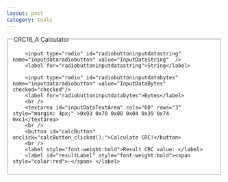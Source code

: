 ```yaml
---
layout: post
category: tools
---
```

<script type="text/javascript">
        /*
         * Implementation to calculate the CRC value for a given string / string of bytes.
         * Sunshine, May 2k15
         * www.sunshine2k.de || www.bastian-molkenthin.de
         */
        "use strict";

        var CRC16_A = new CrcModel(16, "CRC16_A", 0x1021, 0xC6C6, 0x0000, true, true);

        /*
         * Struct to contain one instance of a CRC algorithm model */
        function CrcModel(width, name, polynomial, initial, finalXor, inputReflected, resultReflected) {
            this.width = width;
            this.name = name;
            this.polynomial = polynomial;
            this.initial = initial;
            this.finalXor = finalXor;
            this.inputReflected = inputReflected;
            this.resultReflected = resultReflected;
        }

        /* Known CRC algorihtms */
        var CrcDatabase = [
            new CrcModel(8, "CRC8", 0x07, 0x00, 0x00, false, false),
            new CrcModel(8, "CRC8_SAE_J1850", 0x1D, 0xFF, 0xFF, false, false),
            new CrcModel(8, "CRC8_SAE_J1850_ZERO", 0x1D, 0x00, 0x00, false, false),
            new CrcModel(8, "CRC8_8H2F", 0x2F, 0xFF, 0xFF, false, false),
            new CrcModel(8, "CRC8_CDMA2000", 0x9B, 0xFF, 0x00, false, false),
            new CrcModel(8, "CRC8_DARC", 0x39, 0x00, 0x00, true, true),
            new CrcModel(8, "CRC8_DVB_S2", 0xD5, 0x00, 0x00, false, false),
            new CrcModel(8, "CRC8_EBU", 0x1D, 0xFF, 0x00, true, true),
            new CrcModel(8, "CRC8_ICODE", 0x1D, 0xFD, 0x00, false, false),
            new CrcModel(8, "CRC8_ITU", 0x07, 0x00, 0x55, false, false),
            new CrcModel(8, "CRC8_MAXIM", 0x31, 0x00, 0x00, true, true),
            new CrcModel(8, "CRC8_ROHC", 0x07, 0xFF, 0x00, true, true),
            new CrcModel(8, "CRC8_WCDMA", 0x9B, 0x00, 0x00, true, true),

            new CrcModel(16, "CRC16_CCIT_ZERO", 0x1021, 0x0000, 0x0000, false, false),
            new CrcModel(16, "CRC16_ARC", 0x8005, 0x0000, 0x0000, true, true),
            new CrcModel(16, "CRC16_AUG_CCITT", 0x1021, 0x1D0F, 0x0000, false, false),
            new CrcModel(16, "CRC16_BUYPASS", 0x8005, 0x0000, 0x0000, false, false),
            new CrcModel(16, "CRC16_CCITT_FALSE", 0x1021, 0xFFFF, 0x0000, false, false),
            new CrcModel(16, "CRC16_CDMA2000", 0xC867, 0xFFFF, 0x0000, false, false),
            new CrcModel(16, "CRC16_DDS_110", 0x8005, 0x800D, 0x0000, false, false),
            new CrcModel(16, "CRC16_DECT_R", 0x0589, 0x0000, 0x0001, false, false),
            new CrcModel(16, "CRC16_DECT_X", 0x0589, 0x0000, 0x0000, false, false),
            new CrcModel(16, "CRC16_DNP", 0x3D65, 0x0000, 0xFFFF, true, true),
            new CrcModel(16, "CRC16_EN_13757", 0x3D65, 0x0000, 0xFFFF, false, false),
            new CrcModel(16, "CRC16_GENIBUS", 0x1021, 0xFFFF, 0xFFFF, false, false),
            new CrcModel(16, "CRC16_MAXIM", 0x8005, 0x0000, 0xFFFF, true, true),
            new CrcModel(16, "CRC16_MCRF4XX", 0x1021, 0xFFFF, 0x0000, true, true),
            new CrcModel(16, "CRC16_RIELLO", 0x1021, 0xB2AA, 0x0000, true, true),
            new CrcModel(16, "CRC16_T10_DIF", 0x8BB7, 0x0000, 0x0000, false, false),
            new CrcModel(16, "CRC16_TELEDISK", 0xA097, 0x0000, 0x0000, false, false),
            new CrcModel(16, "CRC16_TMS37157", 0x1021, 0x89EC, 0x0000, true, true),
            new CrcModel(16, "CRC16_USB", 0x8005, 0xFFFF, 0xFFFF, true, true),
            new CrcModel(16, "CRC16_A", 0x1021, 0xC6C6, 0x0000, true, true),
            new CrcModel(16, "CRC16_KERMIT", 0x1021, 0x0000, 0x0000, true, true),
            new CrcModel(16, "CRC16_MODBUS", 0x8005, 0xFFFF, 0x0000, true, true),
            new CrcModel(16, "CRC16_X_25", 0x1021, 0xFFFF, 0xFFFF, true, true),
            new CrcModel(16, "CRC16_XMODEM", 0x1021, 0x0000, 0x0000, false, false),

            new CrcModel(32, "CRC32", 0x04C11DB7, 0xFFFFFFFF, 0xFFFFFFFF, true, true),
            new CrcModel(32, "CRC32_BZIP2", 0x04C11DB7, 0xFFFFFFFF, 0xFFFFFFFF, false, false),
            new CrcModel(32, "CRC32_C", 0x1EDC6F41, 0xFFFFFFFF, 0xFFFFFFFF, true, true),
            new CrcModel(32, "CRC32_D", 0xA833982B, 0xFFFFFFFF, 0xFFFFFFFF, true, true),
            new CrcModel(32, "CRC32_MPEG2", 0x04C11DB7, 0xFFFFFFFF, 0x00000000, false, false),
            new CrcModel(32, "CRC32_POSIX", 0x04C11DB7, 0x00000000, 0xFFFFFFFF, false, false),
            new CrcModel(32, "CRC32_Q", 0x814141AB, 0x00000000, 0x00000000, false, false),
            new CrcModel(32, "CRC32_JAMCRC", 0x04C11DB7, 0xFFFFFFFF, 0x00000000, true, true),
            new CrcModel(32, "CRC32_XFER", 0x000000AF, 0x00000000, 0x00000000, false, false)
        ];


        /* two constructors supported:
            - new Crc(width, polynomial, initialVal, finalXorVal, inputReflected, resultReflected)
            - new Crc(width, crcModel)
        */
        var Crc = function (width, polynomial, initialVal, finalXorVal, inputReflected, resultReflected) {
            /* private variables */
            // crc model variables
            var width;
            var polynomial;
            var initialVal;
            var finalXorVal;
            var inputReflected;
            var resultReflected;

            var crcTable;       // lookup table
            var castMask;
            var msbMask;

            /* 'constructor' */
            if (arguments.length == 2 && typeof arguments[1] === "object") {
                width = arguments[0];
                polynomial = arguments[1].polynomial;
                initialVal = arguments[1].initial;
                finalXorVal = arguments[1].finalXor;
                inputReflected = arguments[1].inputReflected;
                resultReflected = arguments[1].resultReflected;
            }
            else if (arguments.length == 6) {
                width = arguments[0];
                polynomial = arguments[1];
                initialVal = arguments[2];
                finalXorVal = arguments[3];
                inputReflected = arguments[4];
                resultReflected = arguments[5];
            }
            else {
                new Error("Invalid arguments");
            }

            switch (width)
            {
                case 8: castMask = 0xFF; break;
                case 16: castMask = 0xFFFF; break;
                case 32: castMask = 0xFFFFFFFF; break;
                default: throw "Invalid CRC width"; break;
            }
            msbMask = 0x01 << (width - 1)
            /* 'constructor' END */

            this.calcCrcTable = function ()
            {
                crcTable = new Array(256);

                for (var divident = 0; divident < 256; divident++)
                {
                    var currByte = (divident << (width - 8)) & castMask;
                    for (var bit = 0; bit < 8; bit++)
                    {
                        if ((currByte & msbMask) != 0)
                        {
                            currByte <<= 1;
                            currByte ^= polynomial;
                        }
                        else
                        {
                            currByte <<= 1;
                        }
                    }
                    crcTable[divident] = (currByte & castMask);
                }
            }

            if (!this.crcTable)
            {
                this.calcCrcTable();
            }

            this.compute = function (bytes)
            {
                var crc = initialVal;
                for (var i = 0; i < bytes.length; i++)
                {

                    var curByte = bytes[i] & 0xFF;

                    if (inputReflected)
                    {
                        curByte = new CrcUtil().Reflect8(curByte);
                    }

                    /* update the MSB of crc value with next input byte */
                    crc = (crc ^ (curByte << (width - 8))) & castMask;
                    /* this MSB byte value is the index into the lookup table */
                    var pos = (crc >> (width - 8)) & 0xFF;
                    /* shift out this index */
                    crc = (crc << 8) & castMask;
                    /* XOR-in remainder from lookup table using the calculated index */
                    crc = (crc ^ crcTable[pos]) & castMask;
                }

                if (resultReflected)
                {
                    crc = new CrcUtil().ReflectGeneric(crc, width);
                }
                return ((crc ^ finalXorVal) & castMask);
            }

            this.getLookupTable = function ()
            {
                return crcTable;
            }
        };

        /*
         * String utility functions
         */
        var StringUtil = function () {
            if (StringUtil.prototype._singletonInstance)
            {
                return StringUtil.prototype._singletonInstance;
            }
            StringUtil.prototype._singletonInstance = this;

            /*
             * Converts a string into an array of bytes.
             * This is not really correct as an character (unicode!) does not always fit into a byte, so the
             * character value might be cut!
             */
            this.getCharacterByteArrayFromString = function (str)
            {
                var i, charVal;
                var bytes = [];
                for (i = 0; i < str.length; i++)
                {
                    charVal = str.charCodeAt(i);
                    if (charVal < 256)
                    {
                        bytes[i] = str.charCodeAt(i);
                    }
                }
                return bytes;
            };

            /*
             * Get the given number as hexadecimal string
             */
            this.getNumberAsHexStr = function (num)
            {
                var tempStr = num.toString(16).toUpperCase();
                return ("0x" + tempStr);
            }

            this.getNumberAsHexStr = function (num, widthInBits)
            {
                var tempStr = num.toString(16).toUpperCase();
                while (tempStr.length < (widthInBits >> 2))
                {
                    tempStr = '0' + tempStr;
                }
                return ("0x" + tempStr);
            }

            /*
             * Get the given 32bit number as hexadecimal string
             */
            this.getNumberAsHexStr32 = function (num)
            {
                var valueHigh = num >>> 16;
                var valueLow = num & 0x0000FFFF;
                return ("0x" + valueHigh.toString(16).toUpperCase() + valueLow.toString(16).toUpperCase());
            }

            this.getNumberAsHexStr32FixedWidth = function (num)
            {
                var valueHigh = num >>> 16;
                valueHigh = valueHigh.toString(16).toUpperCase()
                while (valueHigh.length < 4)
                {
                    valueHigh = '0' + valueHigh;
                }

                var valueLow = num & 0x0000FFFF;
                valueLow = valueLow.toString(16).toUpperCase()
                while (valueLow.length < 4)
                {
                    valueLow = '0' + valueLow;
                }

                return ("0x" + valueHigh + valueLow);
            }

            var lastErrToken;
            /*
             * Get value of token where a call to getCharacterByteArrayFromByteString might have failed. */
            this.getLastErrorToken = function ()
            {
                return lastErrToken;
            }

            /*
             * Converts a string of byte values into an array of bytes.
             * Returns undefined if an errors occurs. The erroneous token can be retrieved by getLastErrorToken().
             */
            this.getCharacterByteArrayFromByteString = function (str)
            {
                var bytes = [];
                var splitStr = str.split(" ");
                for (var i = 0; i < splitStr.length; i++)
                {
                    var byteStr = splitStr[i];
                    if (byteStr.substr(0, 2) === "0x")
                    {
                        byteStr = byteStr.substr(2, byteStr.length - 2);
                    }

                    if (byteStr === " " || byteStr === "")
                        continue;

                    var b = parseInt(byteStr, 16);
                    if (b === NaN || b === undefined)
                    {
                        lastErrToken = byteStr;
                        return undefined;
                    }
                    else
                    {
                        if (b < 256)
                        {
                            bytes[i] = b;
                        }
                        else
                        {
                            lastErrToken = byteStr;
                            return undefined;
                        }

                    }
                }
                return bytes;
            }

        };

        /*
         * CRC utility functions to reflect numbers.
         */
        var CrcUtil = function ()
        {
            /* singleton */
            if (CrcUtil.prototype._singletonInstance)
            {
                return CrcUtil.prototype._singletonInstance;
            }
            CrcUtil.prototype._singletonInstance = this;

            this.Reflect8 = function(val)
            {
                var resByte = 0;

                for (var i = 0; i < 8; i++)
                {
                    if ((val & (1 << i)) != 0)
                    {
                        resByte |= ( (1 << (7 - i)) & 0xFF);
                    }
                }

                return resByte;
            }

            this.Reflect16 = function (val)
            {
                var resByte = 0;

                for (var i = 0; i < 16; i++)
                {
                    if ((val & (1 << i)) != 0)
                    {
                        resByte |= ((1 << (15 - i)) & 0xFFFF);
                    }
                }

                return resByte;
            }

            this.Reflect32 = function (val)
            {
                var resByte = 0;

                for (var i = 0; i < 32; i++)
                {
                    if ((val & (1 << i)) != 0)
                    {
                        resByte |= ((1 << (31 - i)) & 0xFFFFFFFF);
                    }
                }

                return resByte;
            }

            this.ReflectGeneric = function (val, width)
            {
                var resByte = 0;

                for (var i = 0; i < width; i++)
                {
                    if ((val & (1 << i)) != 0)
                    {
                        resByte |= (1 << ((width-1) - i));
                    }
                }

                return resByte;
            }
        };

        /*
         * Get CRC model instance with given CRC width and given index (starting at 0, only counting entries with matching width
         */
        function getDataBaseEntryFromEntry(width, indexToFind)
        {
            var curIndex = 0;
            for (var i = 0; i < CrcDatabase.length; i++)
            {
                if (width != CrcDatabase[i].width) continue;
                if (curIndex == indexToFind)
                {
                    return CrcDatabase[i];
                }
                else
                {
                    curIndex++;
                }
            }
            throw "Invalid selected index into CRC database";
        }

        /*********************************************
         * GUI interaction
         *********************************************/
        /*
         * Retrieve selected CRC width
         */
        function getSelectedCrcWidth()
        {
            var selCrcWidth;
            if (document.getElementById('radiobuttoncrc8').checked)
            {
                selCrcWidth = 8;
            }
            else if (document.getElementById('radiobuttoncrc16').checked)
            {
                selCrcWidth = 16;
            }
            else if (document.getElementById('radiobuttoncrc32').checked)
            {
                selCrcWidth = 32;
            }
            else
            {
                throw "Invalid selected CRC width state";
            }
            return selCrcWidth;
        }

        /*
         * Convert the input data to byte array
         */
        function getInputData(inputText)
        {
            var stringUtil = new StringUtil();
            if (document.getElementById('radiobuttoninputdatastring').checked)
            {
                return stringUtil.getCharacterByteArrayFromString(inputText);
            }
            else if (document.getElementById('radiobuttoninputdatabytes').checked)
            {
                if (inputText.indexOf(' ') == -1 && inputText.length > 4)
                {
                    /* Hex workshop support which copes bytes without spaces */
                    var newText = "";
                    if (inputText.length % 2 != 0)
                    {
                        inputText = '0' + inputText;
                    }
                    for (var index = 0; index < inputText.length; index += 2)
                    {
                        newText += inputText.substr(index, 2);
                        newText += ' ';
                    }
                    newText = newText.substr(0, newText.length - 1);
                    document.getElementById("inputDataTextArea").innerHTML = newText;
                    return stringUtil.getCharacterByteArrayFromByteString(newText);
                }
                else
                {
                    return stringUtil.getCharacterByteArrayFromByteString(inputText);
                }
            }
            else
            {
                /* invalid state */
                return undefined;
            }
        }

        /*
         * Called when the calculate button is clicked
         */
        function calcButton_clicked()
        {
            /* at first get input data */
            var inputDataElem = document.getElementById("inputDataTextArea");
            var inputText = inputDataElem.value;
            var stringUtil = new StringUtil();
            var bytes = getInputData(inputText); //stringUtil.getCharacterByteArrayFromString(inputText);
            if (bytes == undefined)
            {
                printError("Invalid input data! Erroneous token: " + stringUtil.getLastErrorToken());
                return;
            }

            calcAndDisplayCrc(CRC16_A.width, CRC16_A, bytes);
        }

        /*
         * Calculate and display CRC value.
         */
        function calcAndDisplayCrc(selCrcWidth, crcParams, bytes)
        {
            var crc = new Crc(selCrcWidth, crcParams);
            var crcValue = crc.compute(bytes);
            printResultCrc(selCrcWidth, crcValue);
            // printLookupTable(selCrcWidth, crc);
        }

        /* Print crc value:
           - selCrcWidth: width of crc value in bits
           - crcValue: actual CRC value
        */
        function printResultCrc(selCrcWidth, crcValue)
        {
            if (selCrcWidth == 32)
            {
                /* special handling for printing 32bit required, otherwise interpreted as signed and actual string value is a negative number */
                document.getElementById('resultLabel').innerHTML =
                    '<span style="color:green">' + new StringUtil().getNumberAsHexStr32(crcValue) + '</span> ';
            }
            else
            {
             var str = new StringUtil().getNumberAsHexStr(crcValue);
             var spl = str.match(/../g);
                document.getElementById('resultLabel').innerHTML =
                    '<span style="color:green">' + spl[0] + spl[2] + spl[1] + '</span> ';
            }
        }

        /* Print lookup table */
        function printLookupTable(selCrcWidth, crc)
        {
            var lookupTable = crc.getLookupTable();
            var tableStr = "";
            var stringUtil = new StringUtil();
            if (selCrcWidth == 32)
            {
                for (var i = 0; i < 256; i++)
                {
                    tableStr += stringUtil.getNumberAsHexStr32FixedWidth(lookupTable[i]);
                    tableStr += ' ';
                    if (i % 8 == 7)
                    {
                        tableStr += '<br/>';
                    }
                }

            }
            else
            {
                for (var i = 0; i < 16; i++)
                {
                    for (var j = 0; j < 16; j++)
                    {
                        tableStr += stringUtil.getNumberAsHexStr(lookupTable[i * 16 + j], selCrcWidth);
                        tableStr += ' ';
                    }
                    tableStr += '<br/>';
                }
            }
            document.getElementById('lookuptableLabel').innerHTML = tableStr;
        }

        /*
         * Print an error text.
         */
        function printError(errText)
        {
            document.getElementById('resultLabel').innerHTML =
                    '<span style="color:red">' + errText + '</span> ';
        }


        /*
         * Remove all predefined CRC model entries in combobox
         */
        function clearPredefinedSelectCombobox()
        {
            var combo = document.getElementById("selectpredefined");
            while (combo.hasChildNodes())
            {
                combo.removeChild(combo.lastChild);
            }
        }


        /*
         * Called if selected CRC width or type has changed
         */
        function crcWidthInputType_changed()
        {
            var selCrcWidth;
            if (document.getElementById('radiobuttoncrc8').checked)
            {
                selCrcWidth = 8;
            }
            else if (document.getElementById('radiobuttoncrc16').checked)
            {
                selCrcWidth = 16;
            }
            else if (document.getElementById('radiobuttoncrc32').checked)
            {
                selCrcWidth = 32;
            }
            else {
                throw "Invalid selected CRC width state";
            }

            /* fill in predefined CRC instances and call combobox handler to update GUI */
            clearPredefinedSelectCombobox();
            fillCombobox(selCrcWidth);
            if (!document.getElementById('radiobuttoninputcustom').checked)
            {
                document.getElementById('selectpredefined').selectedIndex = 0;
                predefinedSelectChangeEvent();
            }

            setCrcGuiParamsVisibility(document.getElementById('radiobuttoninputcustom').checked);
        }



</script>


<fieldset>
        <legend>CRC16_A Calculator</legend>

        <input type="radio" id="radiobuttoninputdatastring" name="inputdataradiobutton" value="InputDataString"  />
        <label for="radiobuttoninputdatastring">String</label>

        <input type="radio" id="radiobuttoninputdatabytes" name="inputdataradiobutton" value="InputDataBytes" checked="checked"/>
        <label for="radiobuttoninputdatabytes">Bytes</label>
        <br />
        <textarea id="inputDataTextArea" cols="60" rows="3" style="margin: 4px;" >0x93 0x70 0x88 0x04 0x39 0x74 0xc1</textarea>
        <br />
        <button id="calcButton" onclick="calcButton_clicked();">Calculate CRC!</button>
        <br />
        <label style="font-weight:bold">Result CRC value: </label>
        <label id="resultLabel" style="font-weight:bold"><span style="color:red">-</span> </label>
</fieldset>









